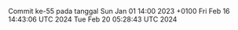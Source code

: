 Commit ke-55 pada tanggal Sun Jan 01 14:00 2023 +0100
Fri Feb 16 14:43:06 UTC 2024
Tue Feb 20 05:28:43 UTC 2024
